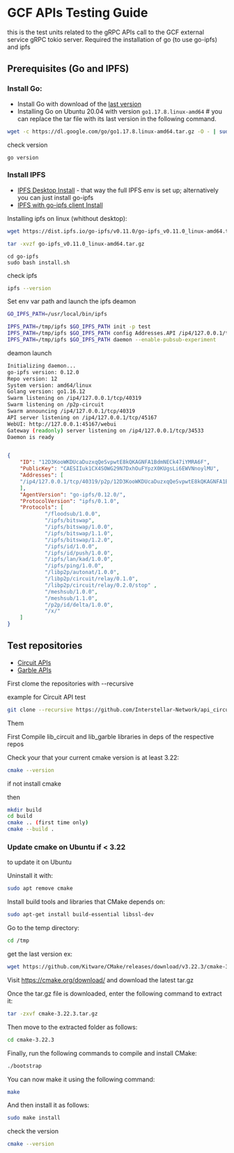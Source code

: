 # GCF APIs Testing Guide

this is the test units related to the gRPC APIs call to the GCF external service gRPC tokio server.
Required the installation of go (to use go-ipfs) and ipfs

## Prerequisites (Go and IPFS)

### Install Go:

- Install Go with download of the [last version](https://go.dev/doc/install)
- Installing Go on Ubuntu 20.04 with version `go1.17.8.linux-amd64` #
you can replace the tar file with its last version in the following command.

```sh
wget -c https://dl.google.com/go/go1.17.8.linux-amd64.tar.gz -O - | sudo tar -xz -C /usr/local
```

check version

```,sh,editable
go version
```

### Install IPFS
- [IPFS Desktop Install](https://github.com/ipfs/ipfs-desktop#install)
        - that way the full IPFS env is set up; alternatively you can just install go-ipfs
- [IPFS with go-ipfs client Install](https://docs.ipfs.io/install/command-line/#official-distributions)

Installing ipfs on linux (whithout desktop):
```sh
wget https://dist.ipfs.io/go-ipfs/v0.11.0/go-ipfs_v0.11.0_linux-amd64.tar.gz
```
```sh
tar -xvzf go-ipfs_v0.11.0_linux-amd64.tar.gz
```
```,sh
cd go-ipfs
sudo bash install.sh
```
check ipfs
```sh
ipfs --version
```
Set env var path and launch the ipfs deamon
```sh
GO_IPFS_PATH=/usr/local/bin/ipfs

IPFS_PATH=/tmp/ipfs $GO_IPFS_PATH init -p test
IPFS_PATH=/tmp/ipfs $GO_IPFS_PATH config Addresses.API /ip4/127.0.0.1/tcp/5001
IPFS_PATH=/tmp/ipfs $GO_IPFS_PATH daemon --enable-pubsub-experiment
```
deamon launch
```sh
Initializing daemon...
go-ipfs version: 0.12.0
Repo version: 12
System version: amd64/linux
Golang version: go1.16.12
Swarm listening on /ip4/127.0.0.1/tcp/40319
Swarm listening on /p2p-circuit
Swarm announcing /ip4/127.0.0.1/tcp/40319
API server listening on /ip4/127.0.0.1/tcp/45167
WebUI: http://127.0.0.1:45167/webui
Gateway (readonly) server listening on /ip4/127.0.0.1/tcp/34533
Daemon is ready
```
```json

{
    "ID": "12D3KooWKDUcaDuzxqQeSvpwtE8kQKAGNFA1BdmNECk47iYMRA6F",
    "PublicKey": "CAESIIuk1CX4SOWG29N7DxhOuFYpzX0KUgsLi6EWVNnoylMU",
    "Addresses": [
    "/ip4/127.0.0.1/tcp/40319/p2p/12D3KooWKDUcaDuzxqQeSvpwtE8kQKAGNFA1BdmNECk47iYMRA6F"
    ],
    "AgentVersion": "go-ipfs/0.12.0/",
    "ProtocolVersion": "ipfs/0.1.0",
    "Protocols": [
            "/floodsub/1.0.0",
            "/ipfs/bitswap",
            "/ipfs/bitswap/1.0.0",
            "/ipfs/bitswap/1.1.0",
            "/ipfs/bitswap/1.2.0",
            "/ipfs/id/1.0.0",
            "/ipfs/id/push/1.0.0",
            "/ipfs/lan/kad/1.0.0",
            "/ipfs/ping/1.0.0",
            "/libp2p/autonat/1.0.0",
            "/libp2p/circuit/relay/0.1.0",
            "/libp2p/circuit/relay/0.2.0/stop" ,
            "/meshsub/1.0.0",
            "/meshsub/1.1.0",
            "/p2p/id/delta/1.0.0",
            "/x/"
    ]
}
```

## Test repositories

- [Circuit APIs](https://github.com/Interstellar-Network/api_circuits/tree/main/tests)
- [Garble APIs](https://github.com/Interstellar-Network/api_garble/tree/main/tests)

First clome the repositories with --recursive

example for Circuit API test
```sh
git clone --recursive https://github.com/Interstellar-Network/api_circuits/tree/main/tests)
```

Them 

First Compile lib_circuit and lib_garble libraries in deps of the respective repos



Check your that your current cmake version is at least 3.22:
```sh
cmake --version
```
if not install cmake

then

```sh
mkdir build
cd build
cmake .. (first time only)
cmake --build .
````





### Update cmake on Ubuntu if < 3.22
to update it on Ubuntu


Uninstall it with:
```sh
sudo apt remove cmake
```

Install build tools and libraries that CMake depends on:
```sh
sudo apt-get install build-essential libssl-dev
```
Go to the temp directory:
```sh
cd /tmp
```

get the last version ex:
```sh
wget https://github.com/Kitware/CMake/releases/download/v3.22.3/cmake-3.22.3-linux-x86_64.tar.gz
```
Visit https://cmake.org/download/ and download the latest tar.gz

Once the tar.gz file is downloaded, enter the following command to extract it:
```sh
tar -zxvf cmake-3.22.3.tar.gz
```
Then move to the extracted folder as follows:

```sh
cd cmake-3.22.3
```
Finally, run the following commands to compile and install CMake:
```sh
./bootstrap
```
You can now make it using the following command:
```sh
make
```
And then install it as follows:
```sh
sudo make install
```
check the version
```sh
cmake --version
```